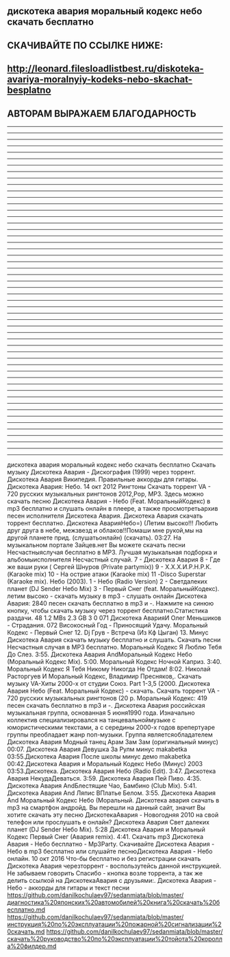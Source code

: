 дискотека авария моральный кодекс небо скачать бесплатно
--------------------------------------------------
СКАЧИВАЙТЕ ПО ССЫЛКЕ НИЖЕ:
--------------------------------------------------
http://leonard.filesloadlistbest.ru/diskoteka-avariya-moralnyiy-kodeks-nebo-skachat-besplatno
--------------------------------------------------
АВТОРАМ ВЫРАЖАЕМ БЛАГОДАРНОСТЬ
--------------------------------------------------
--------------------------------------------------
--------------------------------------------------
--------------------------------------------------
--------------------------------------------------
--------------------------------------------------
--------------------------------------------------
--------------------------------------------------
--------------------------------------------------
--------------------------------------------------
--------------------------------------------------
--------------------------------------------------
--------------------------------------------------
--------------------------------------------------
--------------------------------------------------
--------------------------------------------------
--------------------------------------------------
--------------------------------------------------
--------------------------------------------------
--------------------------------------------------
--------------------------------------------------
--------------------------------------------------
--------------------------------------------------
--------------------------------------------------
--------------------------------------------------
--------------------------------------------------
--------------------------------------------------
--------------------------------------------------
--------------------------------------------------
--------------------------------------------------
--------------------------------------------------
--------------------------------------------------
--------------------------------------------------
--------------------------------------------------
--------------------------------------------------
--------------------------------------------------
--------------------------------------------------
--------------------------------------------------
--------------------------------------------------
--------------------------------------------------
--------------------------------------------------
--------------------------------------------------
--------------------------------------------------
--------------------------------------------------
--------------------------------------------------
--------------------------------------------------
--------------------------------------------------
--------------------------------------------------
--------------------------------------------------
--------------------------------------------------
--------------------------------------------------
--------------------------------------------------
--------------------------------------------------
дискотека авария моральный кодекс небо скачать бесплатно Скачать музыку Дискотека Авария - Дискография (1999) через торрент. Дискотека Авария  Википедия. Правильные аккорды для гитары. Дискотека Авария: Небо. 14 окт 2012  Рингтоны  Скачать торрент VA - 720 русских музыкальных рингтонов 2012,Pop, MP3. Здесь можно скачать песню Дискотека Авария - Небо (Feat. МоральныйКодекс) в mp3 бесплатно и слушать онлайн в плеере, а также просмотретьархив песен исполнителя Дискотека Авария. Дискотека Авария скачать торрент бесплатно. Дискотека АварияНебо=) (Летим высоко!!! Любить друг друга в небе, межзвезд и облаков!!Помаши мне рукой,мы на другой планете прид. (слушатьонлайн) (скачать). 03:27. На музыкальном портале Зайцев.нет Вы можете скачать песни Несчастныяслучая бесплатно в MP3. Лучшая музыкальная подборка и альбомыисполнителя Несчастный случай. 7 - Дискотека Авария 8 - Где же ваши руки ( Сергей Шнуров (Private partymix)) 9 - Х.Х.Х.И.Р.Н.Р.К. (Karaoke mix) 10 - На острие атаки (Karaoke mix) 11 -Disco Superstar (Karaoke mix). Небо (2003). 1 - Небо (Radio Version) 2 - Светдалеких планет (DJ Sender Небо Mix) 3 - Первый Снег (feat. МоральныйКодекс). летим высоко - скачать музыку в mp3 - слушать онлайн
Дискотека Авария: 2840 песен скачать бесплатно в mp3 и  -. Нажмите на синюю кнопку, чтобы скачать музыку через торрент бесплатно.Статистика раздачи. 48  1.2 MBs   2.3 GB  3  0  071 Дискотека АварияИ Олег Меньшиков - Страдания. 072 Високосный Год - Приносящий Удачу. Моральный Кодекс - Первый Снег 12. Dj Грув - Встреча (Из Кф Цыган) 13. Минус Дискотека Авария скачать музыку бесплатно и слушать. Скачать песни Несчастныя случая в MP3 бесплатно. Моральный Кодекс  Я Люблю Тебя До Слез. 3:55. Дискотека Авария AndМоральный Кодекс  Небо (Моральный Кодекс Mix). 5:00. Моральный Кодекс Ночной Каприз. 3:40. Моральный Кодекс  Я Тебя Никому Никогда Не Отдам! 8:02. Николай Расторгуев И Моральный Кодекс, Владимир Пресняков,. Скачать музыку VA-Хиты 2000-х от студии Союз. Part 1-3,5 (2000. Дискотека Авария Небо (Feat. Моральный Кодекс) - скачать. Скачать торрент VA - 720 русских музыкальных рингтонов (20 р. Моральный Кодекс: 419 песен скачать бесплатно в mp3 и  -. Дискотека Авария  российская музыкальная группа, основанная 5 июня1990 года. Изначально коллектив специализировался на танцевальноймузыке с юмористическими текстами, а с середины 2000-х годов врепертуаре группы преобладает жанр поп-музыки. Группа являетсяобладателем
Дискотека Авария  Модный танец Арам Зам Зам (оригинальный минус) 00:07. Дискотека Авария  Девушка За Рулм минус makabetka 03:55.Дискотека Авария  После школы минус демо makabetka 00:42.Дискотека Авария и Моральный Кодекс  Небо (Минус) 2003 03:53.Дискотека. Дискотека Авария  Небо (Radio Edit). 3:47. Дискотека Авария  НекудаДеваться. 3:59. Дискотека Авария  Пей Пиво. 4:35. Дискотека Авария AndБлестящие  Чао, Бамбино (Club Mix). 5:41. Дискотека Авария And Ляпис  ВПлатье Белом. 3:55. Дискотека Авария And Моральный Кодекс  Небо (Моральный. Дискотека авария скачать в mp3 на смартфон андройд. Вы перешли на данный сайт, значит Вы хотите скачать эту песню ДискотекаАвария - Новогодняя 2010 на свой телефон или прослушать е онлайн? Дискотека Авария  Свет далеких планет (DJ Sender Небо Mix). 5:28 Дискотека Авария и Моральный Кодекс  Первый Снег (Авария remix). 4:41. Скачать mp3 Дискотека Авария - Небо бесплатно - Mp3Party. Скачивайте Дискотека Авария - Небо в mp3 бесплатно или слушайте песнюДискотека Авария - Небо онлайн. 10 окт 2016  Что-бы бесплатно и без регистрации скачать Дискотека Авария черезторрент - воспользутейсь данной инструкцией. Не забываем говорить Спасибо - кнопка возле торрента, а так же делить ссылкой на ДискотекаАвария с друзьями:. Дискотека Авария - Небо - аккорды для гитары и текст песни
https://github.com/danilkochulaev97/sedanmiata/blob/master/диагностика%20японских%20автомобилей%20книга%20скачать%20бесплатно.md
https://github.com/danilkochulaev97/sedanmiata/blob/master/инструкция%20по%20эксплуатации%20пожарной%20сигнализации%20скачать.md
https://github.com/danilkochulaev97/sedanmiata/blob/master/скачать%20руководство%20по%20эксплуатации%20тойота%20королла%20филдер.md